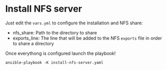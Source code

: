 # Install NFS server

Just edit the `vars.yml` to configure the installation and NFS share:

- nfs_share: Path to the directory to share
- exports_line: The line that will be added to the NFS `exports` file in order to share a directory 

Once everythong is configured launch the playbook!
```
ansible-playbook -K install-nfs-server.yaml
```
